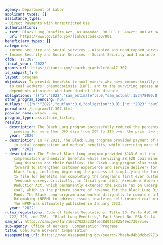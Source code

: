 ```yaml
---
agency: Department of Labor
applicant_types: []
assistance_types:
- Direct Payments with Unrestricted Use
authorizations:
- text: Black Lung Benefits Act, as amended. 30 U.S.C. &sect; 901 et seq.
  url: https://www.govinfo.gov/link/uscode/30/901
beneficiary_types: []
categories:
- Income Security and Social Services - Disabled and Handicapped Services
- Income Security and Social Services - Social Security and Insurance
cfda: '17.307'
fiscal_year: '2022'
grants_url: https://grants.gov/search-grants?cfda=17.307
is_subpart_f: 0
layout: program
objective: To provide benefits to coal miners who have become totally disabled due
  to coal workers' pneumoconiosis (CWP), and to the surviving spouse and other surviving
  dependents of miners who have died of this disease.
obligations: '[{"x":"2022","sam_estimate":0.0,"sam_actual":153478000.0,"usa_spending_actual":0.0},{"x":"2023","sam_estimate":162893000.0,"sam_actual":0.0,"usa_spending_actual":0.0},{"x":"2024","sam_estimate":158868000.0,"sam_actual":0.0,"usa_spending_actual":0.0}]'
other_program_spending: null
outlays: '[{"x":"2022","outlay":0.0,"obligation":0.0},{"x":"2023","outlay":0.0,"obligation":0.0},{"x":"2024","outlay":0.0,"obligation":0.0}]'
permalink: /program/17.307.html
popular_name: Black Lung
program_type: assistance_listing
results:
- description: The Black Lung program successfully reduced the percentage of claims
    pending for more than 365 days from 20% to 12% over the prior two years.
  year: '2020'
- description: In FY 2021, the Black Lung program provided payment of nearly $200M
    in total compensation and medical benefits, while servicing more than 30,000 beneficiaries.
  year: '2021'
- description: The Federal Black Lung program provided $183.6 million in disability
    compensation and medical benefits while servicing 28,628 coal miners with black
    lung diseases and their families. The Black Lung program also took many strides
    forward to strengthen customer experience and service delivery for miners with
    black lung, including beginning the process of simplifying the forms miners use
    to file for benefits and completing the program’s first ever customer experience
    feedback survey. Critically, in fiscal year 2022, President Biden signed the Inflation
    Reduction Act, which permanently extended the excise tax on underground and surface-mined
    coal, which is the primary source of revenue for the Black Lung Disability Trust
    Fund. The Black Lung program also worked diligently to complete a Notice of Proposed
    Rulemaking (NPRM) to address issues involving self-insured coal miner operators.
    The NPRM was ultimately published in January 2023.
  year: '2022'
rules_regulations: Code of Federal Regulations, Title 20, Parts 410.401 et seq., 718,
  722, 725, and 726.  "Black Lung Benefits," Fact Sheet No. ESA 91-14.
sam_url: https://sam.gov/fal/16627032a23243ed8d9f1082549e2730/view
sub-agency: Office of Workers' Compensation Programs
title: Coal Mine Workers' Compensation
usaspending_url: https://www.usaspending.gov/search/?hash=d4b8dcbe97718f5bce86e73b01cc2ecf
---
```

